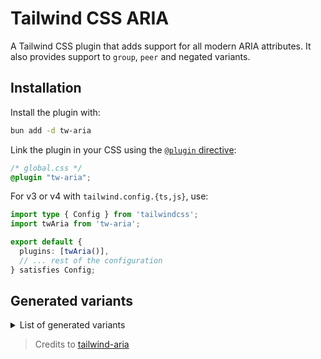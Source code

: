 # Tailwind CSS ARIA

A Tailwind CSS plugin that adds support for all modern ARIA attributes. It also
provides support to `group`, `peer` and negated variants.

## Installation

Install the plugin with:

```sh
bun add -d tw-aria
```

Link the plugin in your CSS using the [`@plugin` directive](https://tailwindcss.com/docs/functions-and-directives#plugin-directive):

```css
/* global.css */
@plugin "tw-aria";
```

For v3 or v4 with `tailwind.config.{ts,js}`, use:

```typescript
import type { Config } from 'tailwindcss';
import twAria from 'tw-aria';

export default {
  plugins: [twAria()],
  // ... rest of the configuration
} satisfies Config;
```

## Generated variants

<details>
  <summary>List of generated variants</summary>

| **ARIA Attributes**          | **Group ARIA Attributes**          | **Peer ARIA Attributes**          |
| ---------------------------- | ---------------------------------- | --------------------------------- |
| aria-atomic                  | group-aria-atomic                  | peer-aria-atomic                  |
| aria-autocomplete-both       | group-aria-autocomplete-both       | peer-aria-autocomplete-both       |
| aria-autocomplete-inline     | group-aria-autocomplete-inline     | peer-aria-autocomplete-inline     |
| aria-autocomplete-list       | group-aria-autocomplete-list       | peer-aria-autocomplete-list       |
| aria-busy                    | group-aria-busy                    | peer-aria-busy                    |
| aria-checked                 | group-aria-checked                 | peer-aria-checked                 |
| aria-checked-mixed           | group-aria-checked-mixed           | peer-aria-checked-mixed           |
| aria-current                 | group-aria-current                 | peer-aria-current                 |
| aria-current-date            | group-aria-current-date            | peer-aria-current-date            |
| aria-current-location        | group-aria-current-location        | peer-aria-current-location        |
| aria-current-page            | group-aria-current-page            | peer-aria-current-page            |
| aria-current-step            | group-aria-current-step            | peer-aria-current-step            |
| aria-current-time            | group-aria-current-time            | peer-aria-current-time            |
| aria-disabled                | group-aria-disabled                | peer-aria-disabled                |
| aria-dropeffect-copy         | group-aria-dropeffect-copy         | peer-aria-dropeffect-copy         |
| aria-dropeffect-execute      | group-aria-dropeffect-execute      | peer-aria-dropeffect-execute      |
| aria-dropeffect-link         | group-aria-dropeffect-link         | peer-aria-dropeffect-link         |
| aria-dropeffect-move         | group-aria-dropeffect-move         | peer-aria-dropeffect-move         |
| aria-dropeffect-none         | group-aria-dropeffect-none         | peer-aria-dropeffect-none         |
| aria-dropeffect-popup        | group-aria-dropeffect-popup        | peer-aria-dropeffect-popup        |
| aria-errormessage            | group-aria-errormessage            | peer-aria-errormessage            |
| aria-expanded                | group-aria-expanded                | peer-aria-expanded                |
| aria-grabbed                 | group-aria-grabbed                 | peer-aria-grabbed                 |
| aria-haspopup                | group-aria-haspopup                | peer-aria-haspopup                |
| aria-haspopup-dialog         | group-aria-haspopup-dialog         | peer-aria-haspopup-dialog         |
| aria-haspopup-grid           | group-aria-haspopup-grid           | peer-aria-haspopup-grid           |
| aria-haspopup-listbox        | group-aria-haspopup-listbox        | peer-aria-haspopup-listbox        |
| aria-haspopup-menu           | group-aria-haspopup-menu           | peer-aria-haspopup-menu           |
| aria-haspopup-tree           | group-aria-haspopup-tree           | peer-aria-haspopup-tree           |
| aria-hidden                  | group-aria-hidden                  | peer-aria-hidden                  |
| aria-invalid                 | group-aria-invalid                 | peer-aria-invalid                 |
| aria-invalid-grammar         | group-aria-invalid-grammar         | peer-aria-invalid-grammar         |
| aria-invalid-spelling        | group-aria-invalid-spelling        | peer-aria-invalid-spelling        |
| aria-level-1                 | group-aria-level-1                 | peer-aria-level-1                 |
| aria-level-10                | group-aria-level-10                | peer-aria-level-10                |
| aria-level-2                 | group-aria-level-2                 | peer-aria-level-2                 |
| aria-level-3                 | group-aria-level-3                 | peer-aria-level-3                 |
| aria-level-4                 | group-aria-level-4                 | peer-aria-level-4                 |
| aria-level-5                 | group-aria-level-5                 | peer-aria-level-5                 |
| aria-level-6                 | group-aria-level-6                 | peer-aria-level-6                 |
| aria-level-7                 | group-aria-level-7                 | peer-aria-level-7                 |
| aria-level-8                 | group-aria-level-8                 | peer-aria-level-8                 |
| aria-level-9                 | group-aria-level-9                 | peer-aria-level-9                 |
| aria-live-assertive          | group-aria-live-assertive          | peer-aria-live-assertive          |
| aria-live-off                | group-aria-live-off                | peer-aria-live-off                |
| aria-live-polite             | group-aria-live-polite             | peer-aria-live-polite             |
| aria-multiline               | group-aria-multiline               | peer-aria-multiline               |
| aria-multiselectable         | group-aria-multiselectable         | peer-aria-multiselectable         |
| aria-not-atomic              | group-aria-not-atomic              | peer-aria-not-atomic              |
| aria-not-busy                | group-aria-not-busy                | peer-aria-not-busy                |
| aria-not-checked             | group-aria-not-checked             | peer-aria-not-checked             |
| aria-not-current             | group-aria-not-current             | peer-aria-not-current             |
| aria-not-disabled            | group-aria-not-disabled            | peer-aria-not-disabled            |
| aria-not-expanded            | group-aria-not-expanded            | peer-aria-not-expanded            |
| aria-not-grabbed             | group-aria-not-grabbed             | peer-aria-not-grabbed             |
| aria-not-hidden              | group-aria-not-hidden              | peer-aria-not-hidden              |
| aria-not-invalid             | group-aria-not-invalid             | peer-aria-not-invalid             |
| aria-not-multiline           | group-aria-not-multiline           | peer-aria-not-multiline           |
| aria-not-multiselectable     | group-aria-not-multiselectable     | peer-aria-not-multiselectable     |
| aria-not-pressed             | group-aria-not-pressed             | peer-aria-not-pressed             |
| aria-not-readonly            | group-aria-not-readonly            | peer-aria-not-readonly            |
| aria-not-required            | group-aria-not-required            | peer-aria-not-required            |
| aria-not-selected            | group-aria-not-selected            | peer-aria-not-selected            |
| aria-orientation-horizontal  | group-aria-orientation-horizontal  | peer-aria-orientation-horizontal  |
| aria-orientation-vertical    | group-aria-orientation-vertical    | peer-aria-orientation-vertical    |
| aria-pressed                 | group-aria-pressed                 | peer-aria-pressed                 |
| aria-pressed-mixed           | group-aria-pressed-mixed           | peer-aria-pressed-mixed           |
| aria-readonly                | group-aria-readonly                | peer-aria-readonly                |
| aria-relevant-additions      | group-aria-relevant-additions      | peer-aria-relevant-additions      |
| aria-relevant-additions-text | group-aria-relevant-additions-text | peer-aria-relevant-additions-text |
| aria-relevant-all            | group-aria-relevant-all            | peer-aria-relevant-all            |
| aria-relevant-removals       | group-aria-relevant-removals       | peer-aria-relevant-removals       |
| aria-relevant-text           | group-aria-relevant-text           | peer-aria-relevant-text           |
| aria-required                | group-aria-required                | peer-aria-required                |
| aria-selected                | group-aria-selected                | peer-aria-selected                |
| aria-sort-ascending          | group-aria-sort-ascending          | peer-aria-sort-ascending          |
| aria-sort-descending         | group-aria-sort-descending         | peer-aria-sort-descending         |
| aria-sort-none               | group-aria-sort-none               | peer-aria-sort-none               |
| aria-sort-other              | group-aria-sort-other              | peer-aria-sort-other              |

</details>

> Credits to [tailwind-aria](https://github.com/mellambias/tailwind-aria)

